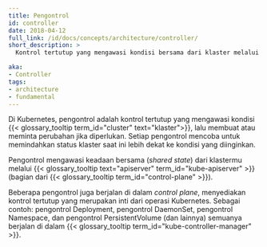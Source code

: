 ```yaml
---
title: Pengontrol
id: controller
date: 2018-04-12
full_link: /id/docs/concepts/architecture/controller/
short_description: >
  Kontrol tertutup yang mengawasi kondisi bersama dari klaster melalui apiserver dan membuat perubahan yang mencoba untuk membawa kondisi saat ini ke kondisi yang diinginkan.

aka:
- Controller
tags:
- architecture
- fundamental
---
```

Di Kubernetes, pengontrol adalah kontrol tertutup yang mengawasi kondisi {{< glossary_tooltip term_id="cluster" text="klaster">}}, lalu membuat atau meminta perubahan jika diperlukan. Setiap pengontrol mencoba untuk memindahkan status klaster saat ini lebih dekat ke kondisi yang diinginkan.

<!--more-->

Pengontrol mengawasi keadaan bersama (_shared state_) dari klastermu melalui {{< glossary_tooltip text="apiserver" term_id="kube-apiserver" >}} (bagian dari {{< glossary_tooltip term_id="control-plane" >}}).

Beberapa pengontrol juga berjalan di dalam _control plane_, menyediakan kontrol tertutup yang merupakan inti dari operasi Kubernetes. Sebagai contoh: pengontrol Deployment, pengontrol DaemonSet, pengontrol Namespace, dan pengontrol PersistentVolume (dan lainnya) semuanya berjalan di dalam {{< glossary_tooltip term_id="kube-controller-manager" >}}.
